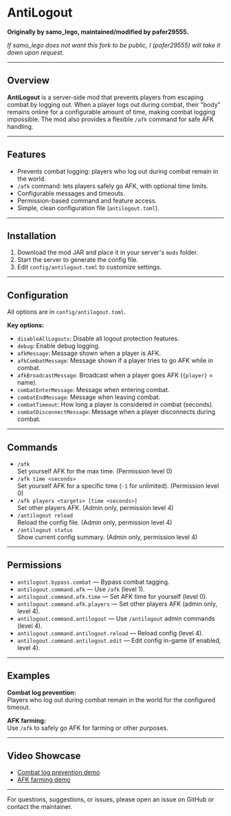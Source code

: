 # AntiLogout

**Originally by samo_lego, maintained/modified by pafer29555.**

*If samo_lego does not want this fork to be public, I (pafer29555) will take it down upon request.*

---

## Overview

**AntiLogout** is a server-side mod that prevents players from escaping combat by logging out. When a player logs out during combat, their "body" remains online for a configurable amount of time, making combat logging impossible. The mod also provides a flexible `/afk` command for safe AFK handling.

---

## Features

- Prevents combat logging: players who log out during combat remain in the world.
- `/afk` command: lets players safely go AFK, with optional time limits.
- Configurable messages and timeouts.
- Permission-based command and feature access.
- Simple, clean configuration file (`antilogout.toml`).

---

## Installation

1. Download the mod JAR and place it in your server's `mods` folder.
2. Start the server to generate the config file.
3. Edit `config/antilogout.toml` to customize settings.

---

## Configuration

All options are in `config/antilogout.toml`.

**Key options:**
- `disableAllLogouts`: Disable all logout protection features.
- `debug`: Enable debug logging.
- `afkMessage`: Message shown when a player is AFK.
- `afkCombatMessage`: Message shown if a player tries to go AFK while in combat.
- `afkBroadcastMessage`: Broadcast when a player goes AFK (`{player}` = name).
- `combatEnterMessage`: Message when entering combat.
- `combatEndMessage`: Message when leaving combat.
- `combatTimeout`: How long a player is considered in combat (seconds).
- `combatDisconnectMessage`: Message when a player disconnects during combat.

---

## Commands

- `/afk`  
  Set yourself AFK for the max time. (Permission level 0)
- `/afk time <seconds>`  
  Set yourself AFK for a specific time (`-1` for unlimited). (Permission level 0)
- `/afk players <targets> [time <seconds>]`  
  Set other players AFK. (Admin only, permission level 4)
- `/antilogout reload`  
  Reload the config file. (Admin only, permission level 4)
- `/antilogout status`  
  Show current config summary. (Admin only, permission level 4)

---

## Permissions

- `antilogout.bypass.combat` — Bypass combat tagging.
- `antilogout.command.afk` — Use `/afk` (level 1).
- `antilogout.command.afk.time` — Set AFK time for yourself (level 0).
- `antilogout.command.afk.players` — Set other players AFK (admin only, level 4).
- `antilogout.command.antilogout` — Use `/antilogout` admin commands (level 4).
- `antilogout.command.antilogout.reload` — Reload config (level 4).
- `antilogout.command.antilogout.edit` — Edit config in-game (if enabled, level 4).

---

## Examples

**Combat log prevention:**  
Players who log out during combat remain in the world for the configured timeout.

**AFK farming:**  
Use `/afk` to safely go AFK for farming or other purposes.

---

## Video Showcase

- [Combat log prevention demo](https://user-images.githubusercontent.com/34912839/213432960-15d54218-8313-4470-868b-10eb78357764.mp4)
- [AFK farming demo](https://user-images.githubusercontent.com/34912839/213676495-f3125d24-d42d-4ee9-80d2-55f33d313aae.mp4)

---

For questions, suggestions, or issues, please open an issue on GitHub or contact the maintainer.
